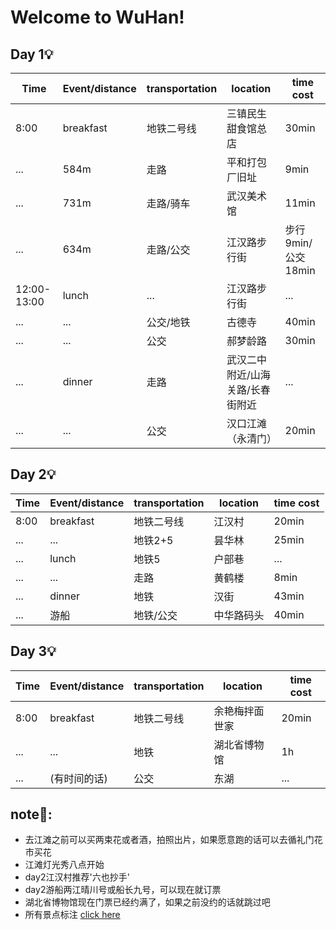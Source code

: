 # Welcome to WuHan!
## Day 1💡
| Time | Event/distance |transportation|location|time cost|
| ---- | ---- | ---- |---- |--- |
| 8:00 | breakfast | 地铁二号线 | 三镇民生甜食馆总店|30min|
|...|584m|走路|平和打包厂旧址|9min|
|...|731m|走路/骑车|武汉美术馆|11min|
|...|634m|走路/公交|江汉路步行街|步行9min/公交18min|
|12:00-13:00|lunch|...|江汉路步行街|...|
|...|...|公交/地铁|古德寺|40min|
|...|...|公交|郝梦龄路|30min|
|...|dinner|走路|武汉二中附近/山海关路/长春街附近|...|
|...|...|公交|汉口江滩（永清门）|20min|

## Day 2💡
| Time | Event/distance |transportation|location|time cost|
| ---- | ---- | ---- |---- |--- |
| 8:00 | breakfast | 地铁二号线 | 江汉村|20min|
|...|...|地铁2+5|昙华林|25min|
|...|lunch|地铁5|户部巷|...|
|...|...|走路|黄鹤楼|8min|
|...|dinner|地铁|汉街|43min|
|...|游船|地铁/公交|中华路码头|40min|

## Day 3💡
| Time | Event/distance |transportation|location|time cost|
| ---- | ---- | ---- |---- |--- |
| 8:00 | breakfast | 地铁二号线 | 余艳梅拌面世家|20min|
|...|...|地铁|湖北省博物馆|1h|
|...|(有时间的话)|公交|东湖|...|



## note📝:
* 去江滩之前可以买两束花或者酒，拍照出片，如果愿意跑的话可以去循礼门花市买花
* 江滩灯光秀八点开始
* day2江汉村推荐'六也抄手'
* day2游船两江晴川号或船长九号，可以现在就订票
* 湖北省博物馆现在门票已经约满了，如果之前没约的话就跳过吧
* 所有景点标注 [click here](https://cn.bing.com/maps?&cp=p2qwzxthrpj0&lvl=15&osid=c67ca200-8b07-4e30-962d-f3651b7c353f&v=2&sV=2&form=S00027)
